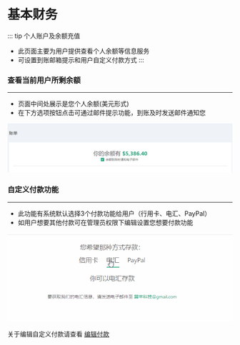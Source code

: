 # 基本财务 
::: tip 个人账户及余额充值
* 此页面主要为用户提供查看个人余额等信息服务
* 可设置到账邮箱提示和用户自定义付款方式
:::

### 查看当前用户所剩余额
---
* 页面中间处展示是您个人余额(美元形式)
* 在下方选项按钮点击可通过邮件提示功能，到账及时发送邮件通知您

![个人余额](./img/billing-1.png "个人余额")

### 自定义付款功能
---
* 此功能有系统默认选择3个付款功能给用户（行用卡、电汇、PayPal）
* 如用户想要其他付款可在管理员权限下编辑设置您想要付款功能 

![自定义付款](./img/billing-3.gif "自定义付款")


关于编辑自定义付款请查看 [编辑付款](http://jianshu.com)
